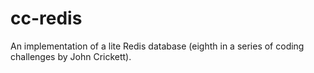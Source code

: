 # cc-redis

An implementation of a lite Redis database (eighth in a series of coding challenges by John Crickett).

